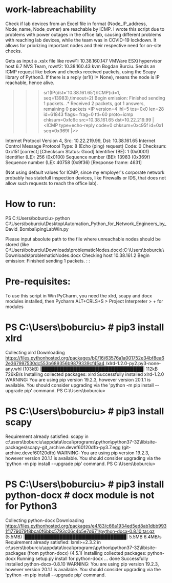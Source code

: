 # work-labreachability
Check if lab devices from an Excel file in format (Node_IP_address, Node_name, Node_owner) are reachable by ICMP.
I wrote this script due to problems with power outages in the office lab, causing different problems with reaching lab devices, while the team was in COVID-19 lockdown.
It allows for priorizing important nodes and their respective need for on-site checks.

Gets as input a .xslx file like row#1: 10.38.160.147	VMWare ESXi hypervisor host 6.7	  NVS Team, row#2: 10.38.160.43	kvm Bogdan Burciu.
Sends an ICMP request like below and checks received packets, using the Scapy library of Python3. If there is a reply (sr1() != None), means the node is IP reachable, hence alive.

>>> sr1(IP(dst='10.38.161.65')/ICMP(id=1, seq=13983),timeout=2)
Begin emission:
Finished sending 1 packets.
.*
Received 2 packets, got 1 answers, remaining 0 packets
<IP  version=4 ihl=5 tos=0x0 len=28 id=61843 flags= frag=0 ttl=60 proto=icmp chksum=0xfc6c src=10.38.161.65 dst=10.22.219.99 |<ICMP  type=echo-reply code=0 chksum=0xc95f id=0x1 seq=0x369f |>>

   Internet Protocol Version 4, Src: 10.22.219.99, Dst: 10.38.161.65
   Internet Control Message Protocol
       Type: 8 (Echo (ping) request)
       Code: 0
       Checksum: 0xc15f [correct]
       [Checksum Status: Good]
       Identifier (BE): 1 (0x0001)
       Identifier (LE): 256 (0x0100)
       Sequence number (BE): 13983 (0x369f)
       Sequence number (LE): 40758 (0x9f36)
       [Response frame: 4631]
 
 (Not using default values for ICMP, since my employer's corporate network probably has statefull inspection devices, like Firewalls or IDS, that does not allow such requests to reach the office lab).

 # How to run:
PS C:\Users\boburciu> python C:\Users\boburciu\Desktop\Automation_Python_for_Network_Engineers_by_David_Bombal\pingLabWin.py

 Please input absolute path to the file where unreachable nodes should be stored (like C:\Users\boburciu\Downloads\problematicNodes.docx):C:\Users\boburciu\Downloads\problematicNodes.docx
 Checking host 10.38.161.2
 Begin emission:
 Finished sending 1 packets.
 :
 :
 
 # Pre-requisites:
To use this script in Win PyCharm, you need the xlrd, scapy and docx modules installed, then Pycharm ALT+CRLS+S > Project Interpreter > + for modules
# PS C:\Users\boburciu> # pip3 install xlrd
 Collecting xlrd
   Downloading https://files.pythonhosted.org/packages/b0/16/63576a1a001752e34bf8ea62e367997530dc553b689356b9879339cf45a4
 /xlrd-1.2.0-py2.py3-none-any.whl (103kB)
      |████████████████████████████████| 112kB 726kB/s
 Installing collected packages: xlrd
 Successfully installed xlrd-1.2.0
 WARNING: You are using pip version 19.2.3, however version 20.1.1 is available.
 You should consider upgrading via the 'python -m pip install --upgrade pip' command.
 PS C:\Users\boburciu>
 # PS C:\Users\boburciu> # pip3 install scapy
 Requirement already satisfied: scapy in c:\users\boburciu\appdata\local\programs\python\python37-32\lib\site-packages\scapy-git_archive.devef60120dfb-py3.7.egg (git-archive.devef60120dfb)
 WARNING: You are using pip version 19.2.3, however version 20.1.1 is available.
 You should consider upgrading via the 'python -m pip install --upgrade pip' command.
 PS C:\Users\boburciu>
 # PS C:\Users\boburciu> # pip3 install python-docx	 # docx module is not for Python3
 Collecting python-docx
   Downloading https://files.pythonhosted.org/packages/e4/83/c66a1934ed5ed8ab1dbb9931f1779079f8bca0f6bbc5793c06c4b5e7d671/python-docx-0.8.10.tar.gz (5.5MB)
      |████████████████████████████████| 5.5MB 6.4MB/s
 Requirement already satisfied: lxml>=2.3.2 in c:\users\boburciu\appdata\local\programs\python\python37-32\lib\site-packages (from python-docx) (4.5.1)
 Installing collected packages: python-docx
   Running setup.py install for python-docx ... done
 Successfully installed python-docx-0.8.10
 WARNING: You are using pip version 19.2.3, however version 20.1.1 is available.
 You should consider upgrading via the 'python -m pip install --upgrade pip' command.
